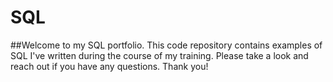 # SQL
##Welcome to my SQL portfolio. This code repository contains examples of SQL I've written during the course of my training. Please take a look and reach out if you have any questions. Thank you!
